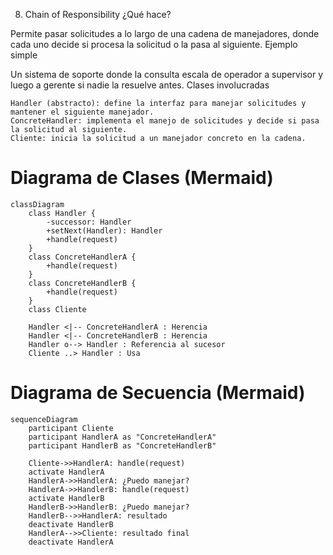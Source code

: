 
8. Chain of Responsibility
¿Qué hace?

Permite pasar solicitudes a lo largo de una cadena de manejadores, donde cada uno decide si procesa la solicitud o la pasa al siguiente.
Ejemplo simple

Un sistema de soporte donde la consulta escala de operador a supervisor y luego a gerente si nadie la resuelve antes.
Clases involucradas

    Handler (abstracto): define la interfaz para manejar solicitudes y mantener el siguiente manejador.
    ConcreteHandler: implementa el manejo de solicitudes y decide si pasa la solicitud al siguiente.
    Cliente: inicia la solicitud a un manejador concreto en la cadena.


# Diagrama de Clases (Mermaid)

```mermaid
classDiagram
    class Handler {
        -successor: Handler
        +setNext(Handler): Handler
        +handle(request)
    }
    class ConcreteHandlerA {
        +handle(request)
    }
    class ConcreteHandlerB {
        +handle(request)
    }
    class Cliente

    Handler <|-- ConcreteHandlerA : Herencia
    Handler <|-- ConcreteHandlerB : Herencia
    Handler o--> Handler : Referencia al sucesor
    Cliente ..> Handler : Usa
````

# Diagrama de Secuencia (Mermaid)

```mermaid
sequenceDiagram
    participant Cliente
    participant HandlerA as "ConcreteHandlerA"
    participant HandlerB as "ConcreteHandlerB"

    Cliente->>HandlerA: handle(request)
    activate HandlerA
    HandlerA->>HandlerA: ¿Puedo manejar?
    HandlerA->>HandlerB: handle(request)
    activate HandlerB
    HandlerB->>HandlerB: ¿Puedo manejar?
    HandlerB-->>HandlerA: resultado
    deactivate HandlerB
    HandlerA-->>Cliente: resultado final
    deactivate HandlerA
````